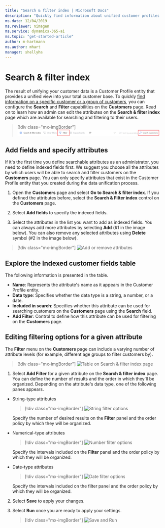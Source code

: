 ```yaml
---
title: "Search & filter index | Microsoft Docs"
description: "Quickly find information about unified customer profiles and filter for specified attributes."
ms.date: 12/04/2019
ms.reviewer: nimagen
ms.service: dynamics-365-ai
ms.topic: "get-started-article"
author: m-hartmann
ms.author: mhart
manager: shellyha
---
```


# Search & filter index

The result of unifying your customer data is a Customer Profile entity that provides a unified view into your total customer base. To quickly [find information on a specific customer or a group of customers](pm-profiles.md), you can configure the **Search** and **Filter** capabilities on the **Customers** page. Read on to learn how an admin can edit the attributes on the **Search & filter index** page which are available for searching and filtering to their users.

> [!div class="mx-imgBorder"]
> ![Search filter](media/search-filter.png "Search filter")

## Add fields and specify attributes

If it's the first time you define searchable attributes as an administrator, you need to define indexed fields first. We suggest you choose all the attributes by which users will be able to search and filter customers on the **Customers** page. You can only specify attributes that exist in the Customer Profile entity that you created during the data unification process.

1. Open the **Customers** page and select **Go to Search & filter index**. If you defined the attributes before, select the **Search & Filter index** control on the **Customers** page.

2. Select **Add fields** to specify the indexed fields.

3. Select the attributes in the list you want to add as indexed fields. You can always add more attributes by selecting **Add** (#1 in the image below). You can also remove any selected attributes using **Delete** symbol (#2 in the image below).

> [!div class="mx-imgBorder"]
> ![Add or remove attributes](media/search-sort-filter-add.png "Add or remove attributes")

## Explore the Indexed customer fields table

The following information is presented in the table.

- **Name**: Represents the attribute's name as it appears in the Customer Profile entity.
- **Data type**: Specifies whether the data type is a string, a number, or a date.
- **Included in search**: Specifies whether this attribute can be used for searching customers on the **Customers** page using the **Search** field.
- **Add Filter**: Control to define how this attribute can be used for filtering on the **Customers** page.

## Editing filtering options for a given attribute

The **Filter** menu on the **Customers** page can include a varying number of attribute levels (for example, different age groups to filter customers by).

> [!div class="mx-imgBorder"]
> ![Table on Search & filter index page](media/search-sort-filter-edit.png "Table on Search & filter index page")

1. Select **Add Filter** for a given attribute on the **Search & filter index** page. You can define the number of results and the order in which they'll be organized. Depending on the attribute's data type, one of the following panes appears.

- String-type attributes

  > [!div class="mx-imgBorder"]
  > ![String filter options](media/string-filter-options.png "String filter options")

  Specify the number of desired results on the **Filter** panel and the order policy by which they will be organized.

- Numerical-type attributes

  > [!div class="mx-imgBorder"]
  > ![Number filter options](media/number-filter-options.png "Number filter options")

  Specify the intervals included on the **Filter** panel and the order policy by which they will be organized.

- Date-type attributes

  > [!div class="mx-imgBorder"]
  > ![Date filter options](media/date-filter-options.png "Date filter options")

  Specify the intervals included on the filter panel and the order policy by which they will be organized.

2. Select **Save** to apply your changes.

3. Select **Run** once you are ready to apply your settings.

   > [!div class="mx-imgBorder"]
   > ![Save and Run](media/search-sort-filter-save-run.png "Save and Run")
